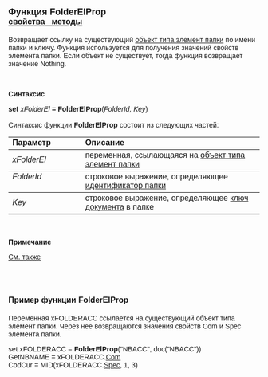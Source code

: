 <html>
<head>
<title>FolderElProp</title>
</head>

<body>

<h1><font face="Arial"><font size="4">Функция FolderElProp<br>
</font><a href="../../AsFoldElement.html"><font size="3"><strong>свойства&nbsp;&nbsp; 
методы</strong></font></a></font></h1>

<p><font face="Arial">Возвращает ссылку на существующий <a href="../../AsFoldElement.html">
объект типа элемент папки</a> по имени папки и ключу. Функция используется для 
получения значений свойств элемента папки. Если объект не существует, тогда 
функция возвращает значение Nothing.</font></p>

<p>&nbsp;</p>

<p class="label"><font face="Arial"><b>Синтаксис</b></font></p>

<p><font face="Arial"><strong>set </strong><em>xFolderEl</em><strong> 
= FolderElProp</strong>(<em>FolderId, Key</em>)<em><br>
</em><br>
Синтаксис функции <strong>FolderElProp</strong> состоит из следующих частей:</font></p>

<table border="1" cellPadding="5" cols="2" frame="below" rules="rows">
<TBODY>
  <tr vAlign="top">
    <td class="label" width="29%"><font face="Arial"><b>Параметр</b></font></td>
    <td class="label" width="71%"><font face="Arial"><strong>Описание</strong></font></td>
  </tr>
  <tr>
    <td width="29%"><em><font face="Arial">xFolderEl</font></em></td>
    <td width="71%"><font face="Arial">переменная, ссылающаяся на <a href="../../AsFoldElement.html">
	объект типа элемент папки</a></font></td>
  </tr>
  <tr vAlign="top">
    <td width="29%"><font face="Arial"><em>FolderId</em></font></td>
    <td width="71%"><font face="Arial">строковое выражение, 
	определяющее <a href="../../../Database/Folders.html">идентификатор папки</a></font></td>
  </tr>
  <tr>
    <td width="29%"><font face="Arial"><em>Key</em></font></td>
    <td width="71%"><font face="Arial">строковое выражение, 
	определяющее <a href="../../../Database/Folders.html">ключ документа</a>
    в папке</font></td>
  </tr>
</TBODY>
</table>

<p class="label">&nbsp;</p>

<p class="label"><font face="Arial"><b>Примечание</b></font></p>

<p class="label"><a href="../../../constructors.html"><font face="Arial">
См. также</font></a></p>

<p class="label">&nbsp;</p>

<h1><font size="3" face="Arial"><strong>Пример функции FolderElProp</strong></font></h1>

<p><font face="Arial">Переменная xFOLDERACC ссылается на существующий 
объект типа элемент папки. Через нее возвращаются значения свойств Сom и Spec 
элемента папки.</font></p>

<p><font face="Arial">set xFOLDERACC = <strong>FolderElProp</strong>(&quot;NBACC&quot;, 
doc(&quot;NBACC&quot;))<br>
GetNBNAME = xFOLDERACC.<a href="../../AsFoldElement/Com.html">Com</a><br>
CodCur = MID(xFOLDERACC.<a href="../../AsFoldElement/Spec.html">Spec</a>, 1, 3) </font></p>
</body>
</html>
